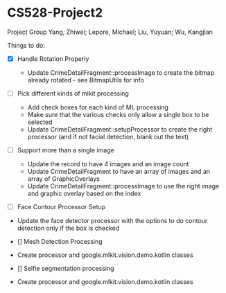 # CS528-Project2
Project Group 
Yang, Zhiwei; Lepore, Michael; Liu, Yuyuan; Wu, Kangjian

Things to do:

- [x] Handle Rotation Properly
   - Update CrimeDetailFragment::processImage to create the bitmap already rotated - see BitmapUtils for info

- [ ] Pick different kinds of mlkit processing
   - Add check boxes for each kind of ML processing
   - Make sure that the various checks only allow a single box to be selected
   - Update CrimeDetailFragment::setupProcessor to create the right processor (and if not facial detection, blank out the text)

- [ ] Support more than a single image
   - Update the record to have 4 images and an image count
   - Update CrimeDetailFragment to have an array of images and an array of GraphicOverlays
   - Update CrimeDetailFragment::processImage to use the right image and graphic overlay based on the index

- [ ] Face Contour Processor Setup
* Update the face detector processor with the options to do contour detection only if the box is checked

- [] Mesh Detection Processing
* Create processor and google.mlkit.vision.demo.kotlin classes

- [] Selfie segmentation processing
* Create processor and google.mlkit.vision.demo.kotlin classes
